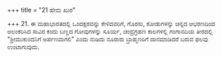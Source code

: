 +++
title = "21 ಹೇಮ ಖುರ"

+++
21. ಈ ಮಹಾಭಾರತದಲ್ಲಿ ಒಂದಕ್ಷರವನ್ನು ಕೇಳಿದವರಿಗೆ, ಗೊರಸು, ಕೋಡುಗಳನ್ನು ಚಿನ್ನದ ಆಭರಣದಿಂದ ಅಲಂಕರಿಸಿದ ಸಾವಿರ ಕಂದು ಬಣ್ಣದ ಗೋವುಗಳನ್ನು ಸೂರ್ಯ, ಚಂದ್ರಗ್ರಹಣ ಕಾಲಗಳಲ್ಲಿ ಗಂಗಾನದಿಯ ತೀರದಲ್ಲಿ "ಶ್ರೀಮುಕುಂದನಿಗೆ ಅರ್ಪಣವಾಗಲಿ" ಎಂದು ನುಡಿದು ನೂರಾರು ಬ್ರಾಹ್ಮಣರಿಗೆ ದಾನಮಾಡಿದರೆ ಬರುವ ಫಲವು ಉಂಟಾಗುವುದು.